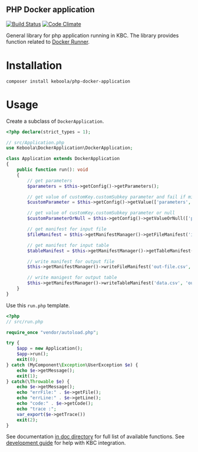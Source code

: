 PHP Docker application
-----------------

[![Build Status](https://travis-ci.org/keboola/php-docker-application.svg?branch=master)](https://travis-ci.org/keboola/php-docker-application)
[![Code Climate](https://codeclimate.com/github/keboola/php-docker-application/badges/gpa.svg)](https://codeclimate.com/github/keboola/php-docker-application)

General library for php application running in KBC. The library provides function related to [Docker Runner](https://github.com/keboola/docker-bundle).

Installation
===============

```
composer install keboola/php-docker-application
```

Usage
============

Create a subclass of `DockerApplication`. 

```php
<?php declare(strict_types = 1);

// src/Application.php
use Keboola\DockerApplication\DockerApplication;

class Application extends DockerApplication
{
    public function run(): void
    {
        // get parameters
        $parameters = $this->getConfig()->getParameters();

        // get value of customKey.customSubkey parameter and fail if missing
        $customParameter = $this->getConfig()->getValue(['parameters', 'customKey', 'customSubkey']);

        // get value of customKey.customSubkey parameter or null
        $customParameterOrNull = $this->getConfig()->getValueOrNull(['parameters', 'customKey', 'customSubkey']);

        // get manifest for input file
        $fileManifest = $this->getManifestManager()->getFileManifest('input-file.csv');

        // get manifest for input table
        $tableManifest = $this->getManifestManager()->getTableManifest('in.tableName');

        // write manifest for output file
        $this->getManifestManager()->writeFileManifest('out-file.csv', ['tag1', 'tag2']);

        // write manigest for output table
        $this->getManifestManager()->writeTableManifest('data.csv', 'out.report', ['id']);
    }
}
```

Use this `run.php` template. 

```php
<?php
// src/run.php

require_once "vendor/autoload.php";

try {
    $app = new Application();
    $app->run();
    exit(0);
} catch (MyComponent\Exception\UserException $e) {
    echo $e->getMessage();
    exit(1);
} catch(\Throwable $e) {
    echo $e->getMessage();
    echo "errFile:" . $e->getFile();
    echo "errLine:" . $e->getLine();
    echo "code:" . $e->getCode();
    echo "trace :";
    var_export($e->getTrace())
    exit(2);
}
```

See documentation [in doc directory](https://github.com/keboola/python-docker-application/tree/master/doc) for full list of available functions. See [development guide](https://developers.keboola.com/extend/docker/quick-start/) for help with KBC integration.
